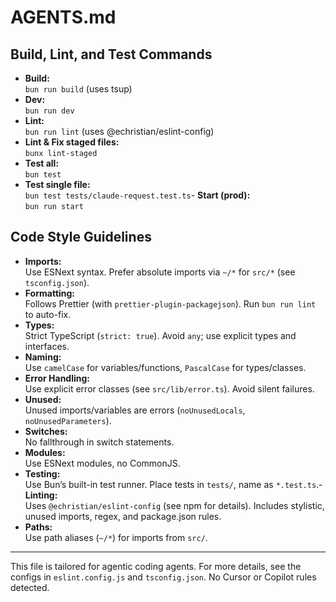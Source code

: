 # AGENTS.md

## Build, Lint, and Test Commands

- **Build:**  
  `bun run build` (uses tsup)
- **Dev:**  
  `bun run dev`
- **Lint:**  
  `bun run lint` (uses @echristian/eslint-config)
- **Lint & Fix staged files:**  
  `bunx lint-staged`
- **Test all:**  
   `bun test`
- **Test single file:**  
   `bun test tests/claude-request.test.ts`- **Start (prod):**  
  `bun run start`

## Code Style Guidelines

- **Imports:**  
  Use ESNext syntax. Prefer absolute imports via `~/*` for `src/*` (see `tsconfig.json`).
- **Formatting:**  
  Follows Prettier (with `prettier-plugin-packagejson`). Run `bun run lint` to auto-fix.
- **Types:**  
  Strict TypeScript (`strict: true`). Avoid `any`; use explicit types and interfaces.
- **Naming:**  
  Use `camelCase` for variables/functions, `PascalCase` for types/classes.
- **Error Handling:**  
  Use explicit error classes (see `src/lib/error.ts`). Avoid silent failures.
- **Unused:**  
  Unused imports/variables are errors (`noUnusedLocals`, `noUnusedParameters`).
- **Switches:**  
  No fallthrough in switch statements.
- **Modules:**  
  Use ESNext modules, no CommonJS.
- **Testing:**  
   Use Bun’s built-in test runner. Place tests in `tests/`, name as `*.test.ts`.- **Linting:**  
  Uses `@echristian/eslint-config` (see npm for details). Includes stylistic, unused imports, regex, and package.json rules.
- **Paths:**  
  Use path aliases (`~/*`) for imports from `src/`.

---

This file is tailored for agentic coding agents. For more details, see the configs in `eslint.config.js` and `tsconfig.json`. No Cursor or Copilot rules detected.
